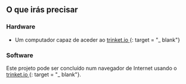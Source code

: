 ## O que irás precisar

### Hardware

+ Um computador capaz de aceder ao [ trinket.io ](https://trinket.io) {: target = "_ blank"}

### Software

Este projeto pode ser concluído num navegador de Internet usando o [ trinket.io ](https://trinket.io) {: target = "_ blank"}.